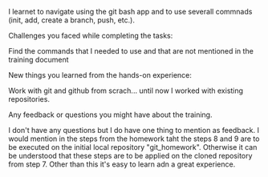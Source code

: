 I learnet to navigate using the git bash app and to use severall commnads (init, add, create a branch, push, etc.).

Challenges you faced while completing the tasks:

Find the commands that I needed to use and that are not mentioned in the training document

New things you learned from the hands-on experience:

Work with git and github from scrach... until now I worked with existing repositories.

Any feedback or questions you might have about the training.

I don't have any questions but I do have one thing to mention as feedback.
I would mention in the steps from the homework taht the steps 8 and 9 are to be executed on the initial local repository "git_homework". Otherwise it can be understood that these steps are to be applied on the cloned repository from step 7.
Other than this it's easy to learn adn a great experience.
